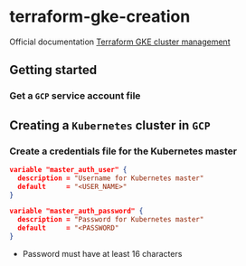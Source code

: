# terraform-gke-creation
Official documentation [Terraform GKE cluster management](https://www.terraform.io/docs/providers/google/r/container_cluster.html)

## Getting started


### Get a `GCP` service account file


## Creating a `Kubernetes` cluster in `GCP`

### Create a credentials file for the Kubernetes master
```json
variable "master_auth_user" {
  description = "Username for Kubernetes master"
  default     = "<USER_NAME>"
}

variable "master_auth_password" {
  description = "Password for Kubernetes master"
  default     = "<PASSWORD"
}
```
* Password must have at least 16 characters